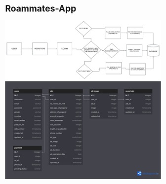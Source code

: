 # Roammates-App

![](https://github.com/Benji918/Roammates-App/blob/main/ROAMMATES%20APP.png)
![](https://github.com/Benji918/Roammates-App/blob/main/Roommates%20ER%20diagram.png)